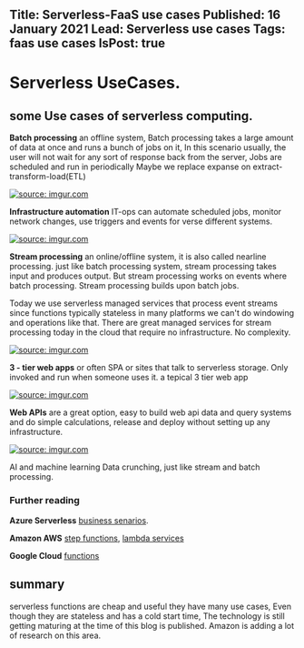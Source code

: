 Title: Serverless-FaaS use cases
Published: 16 January 2021
Lead: Serverless use cases
Tags: faas use cases
IsPost: true
---

# Serverless UseCases.
##  some Use cases of serverless computing.

**Batch processing** an offline system, Batch processing takes a large amount of data at once and runs a bunch of jobs on it, In this scenario usually, the user will not wait for any sort of response back from the server, Jobs are scheduled and run in periodically Maybe we replace expanse on extract-transform-load(ETL)

<a href="https://imgur.com/H65RZ70"><img src="https://i.imgur.com/H65RZ70.png" title="source: imgur.com" /></a>

**Infrastructure automation** IT-ops can automate scheduled jobs, monitor network changes, use triggers  and events for verse different systems.

<a href="https://imgur.com/UQdm3lQ"><img src="https://i.imgur.com/UQdm3lQ.png" title="source: imgur.com" /></a>

**Stream processing** an online/offline system, it is also called nearline processing. just like batch processing system, stream processing takes input and produces output. But stream processing works on events where batch processing. Stream processing builds upon batch jobs.

Today we use serverless managed services that process event streams since functions typically stateless in many platforms we can't do windowing and operations like that. There are great managed services for stream processing today in the cloud that require no infrastructure. No complexity.

<a href="https://imgur.com/MP9vnnz"><img src="https://i.imgur.com/MP9vnnz.png" title="source: imgur.com" /></a>

**3 - tier web apps** or often SPA or sites that talk to serverless storage. Only invoked and run when someone uses it. a tepical 3 tier web app

<a href="https://imgur.com/SrvMjnk"><img src="https://i.imgur.com/SrvMjnk.png" title="source: imgur.com" /></a>

**Web APIs** are a great option, easy to build web api  data and query systems and do simple calculations, release and deploy without setting up any infrastructure.

<a href="https://imgur.com/up5275z"><img src="https://i.imgur.com/up5275z.png" title="source: imgur.com" /></a>

AI and machine learning Data crunching, just like stream and batch processing.

### Further reading

**Azure Serverless** [business senarios](https://docs.microsoft.com/en-us/dotnet/architecture/serverless/serverless-business-scenarios).

**Amazon AWS** [step functions](https://docs.aws.amazon.com/lambda/latest/dg/stepfunctions-patterns.html),
 [lambda services](https://docs.aws.amazon.com/lambda/latest/dg/lambda-services.html)

**Google Cloud** [functions](https://cloud.google.com/functions/#section-6)

## summary
serverless functions are cheap and useful they have many use cases, Even though they are stateless and has a cold start time, The technology is still getting maturing at the time of this blog is published. Amazon is adding a lot of research on this area.